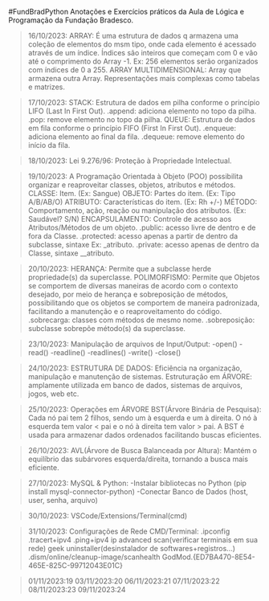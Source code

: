 #FundBradPython
Anotações e Exercícios práticos da Aula de Lógica e Programação da Fundação Bradesco.

>16/10/2023:
ARRAY: É uma estrutura de dados q armazena uma coleção de elementos do msm tipo, onde cada elemento é acessado através de um índice. Índices são inteiros que começam com 0 e vão até o comprimento do Array -1. Ex: 256 elementos serão organizados com índices de 0 a 255.
ARRAY MULTIDIMENSIONAL: Array que armazena outra Array. Representações mais complexas como tabelas e matrizes.

>17/10/2023:
STACK: Estrutura de dados em pilha conforme o princípio LIFO (Last In First Out).
.append: adiciona elemento no topo da pilha.
.pop: remove elemento no topo da pilha.
QUEUE: Estrutura de dados em fila conforme o princípio FIFO (First In First Out).
.enqueue: adiciona elemento ao final da fila.
.dequeue: remove elemento do início da fila.

>18/10/2023:
Lei 9.276/96: Proteção à Propriedade Intelectual.

>19/10/2023:
A Programação Orientada à Objeto (POO) possibilita organizar e reaproveitar classes, objetos, atributos e métodos.
CLASSE: Item. (Ex: Sangue)
OBJETO: Partes do item. (Ex: Tipo A/B/AB/O)
ATRIBUTO: Características do item. (Ex: Rh +/-)
MÉTODO: Comportamento, ação, reação ou manipulação dos atributos. (Ex: Saudável? S/N)
ENCAPSULAMENTO: Controle de acesso aos Atributos/Métodos de um objeto.
.public: acesso livre de dentro e de fora da Classe.
.protected: acesso apenas a partir de dentro da subclasse, sintaxe Ex: _atributo.
.private: acesso apenas de dentro da Classe, sintaxe __atributo.

>20/10/2023:
HERANÇA: Permite que a subclasse herde propriedade(s) da superclasse.
POLIMORFISMO: Permite que Objetos se comportem de diversas maneiras de acordo com o contexto desejado, por meio de herança e sobreposição de métodos, possibilitando que os objetos se comportem de maneira padronizada, facilitando a manutenção e o reaproveitamento do código.
.sobrecarga: classes com métodos de mesmo nome.
.sobreposição: subclasse sobrepõe método(s) da superclasse.

>23/10/2023:
Manipulação de arquivos de Input/Output:
-open()
-read()
-readline()
-readlines()
-write()
-close()

>24/10/2023:
ESTRUTURA DE DADOS:
Eficiência na organização, manipulação e manutenção de sistemas.
Estruturação em ÁRVORE: amplamente utilizada em banco de dados, sistemas de arquivos, jogos, web etc.

>25/10/2023:
Operações em ÁRVORE
BST(Árvore Binária de Pesquisa):
Cada nó pai tem 2 filhos, sendo um à esquerda e um à direita.
O nó à esquerda tem valor < pai e o nó à direita tem valor > pai.
A BST é usada para armazenar dados ordenados facilitando buscas eficientes.

>26/10/2023:
AVL(Árvore de Busca Balanceada por Altura):
Mantém o equilíbrio das subárvores esquerda/direita, tornando a busca mais eficiente.

>27/10/2023:
MySQL & Python:
-Instalar bibliotecas no Python (pip install mysql-connector-python)
-Conectar Banco de Dados (host, user, senha, arquivo)

>30/10/2023:
VSCode/Extensions/Terminal(cmd)

>31/10/2023:
Configurações de Rede
CMD/Terminal:
.ipconfig
.tracert+ipv4
.ping+ipv4
ip advanced scan(verificar terminais em sua rede)
geek uninstaller(desinstalador de softwares+registros...)
.dism/online/cleanup-image/scanhealth
GodMod.{ED7BA470-8E54-465E-825C-99712043E01C}

>01/11/2023:19
>03/11/2023:20
>06/11/2023:21
>07/11/2023:22
>08/11/2023:23
>09/11/2023:24
